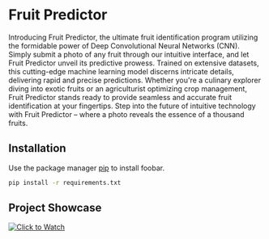 # Fruit Predictor

Introducing Fruit Predictor, the ultimate fruit identification program utilizing the formidable power of Deep Convolutional Neural Networks (CNN). Simply submit a photo of any fruit through our intuitive interface, and let Fruit Predictor unveil its predictive prowess. Trained on extensive datasets, this cutting-edge machine learning model discerns intricate details, delivering rapid and precise predictions. Whether you're a culinary explorer diving into exotic fruits or an agriculturist optimizing crop management, Fruit Predictor stands ready to provide seamless and accurate fruit identification at your fingertips. Step into the future of intuitive technology with Fruit Predictor – where a photo reveals the essence of a thousand fruits.

## Installation

Use the package manager [pip](https://pip.pypa.io/en/stable/) to install foobar.

```bash
pip install -r requirements.txt
```

## Project Showcase

[![Click to Watch](https://img.youtube.com/vi/lBEfeOC_jCA/0.jpg)](https://www.youtube.com/watch?v=lBEfeOC_jCA)
